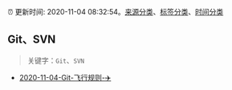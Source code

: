 :alarm_clock: 更新时间: 2020-11-04 08:32:54。[来源分类](../README.md)、[标签分类](../TAGS.md)、[时间分类](../TIMELINE.md)

## Git、SVN


> 关键字：`Git`、`SVN`



- [2020-11-04-Git-飞行规则-✈️](https://www.v2ex.com/t/721773) 